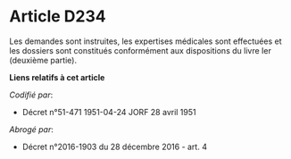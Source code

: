 # Article D234

Les demandes sont instruites, les expertises médicales sont effectuées et les dossiers sont constitués conformément aux
dispositions du livre Ier (deuxième partie).

**Liens relatifs à cet article**

_Codifié par_:

  - Décret n°51-471 1951-04-24 JORF 28 avril 1951

_Abrogé par_:

  - Décret n°2016-1903 du 28 décembre 2016 - art. 4

